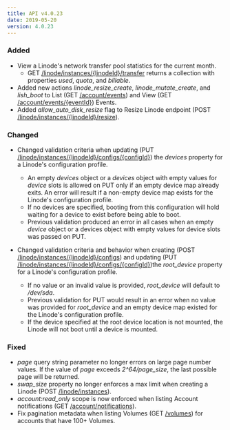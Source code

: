 ```yaml
---
title: API v4.0.23
date: 2019-05-20
version: 4.0.23
---
```


### Added

- View a Linode's network transfer pool statistics for the current month.
    - GET [/linode/instances/{linodeId}/transfer](/docs/api/linode-instances/#network-transfer-view) returns a collection with properties *used*, *quota*, and *billable*.
- Added new actions *linode\_resize\_create*, *linode\_mutate\_create*, and *lish\_boot* to List (GET [/account/events](/docs/api/account/#events-list)) and View (GET [/account/events/{eventId}](/docs/api/account/#event-view)) Events.
- Added *allow\_auto\_disk\_resize* flag to Resize Linode endpoint (POST [/linode/instances/{linodeId}/resize](/docs/api/linode-instances/#linode-resize)).

### Changed

- Changed validation criteria when updating (PUT [/linode/instances/{linodeId}/configs/{configId}](/docs/api/linode-instances/#configuration-profile-update)) the *devices* property for a Linode's configuration profile.

    - An empty *devices* object or a *devices* object with empty values for *device* slots is allowed on PUT only if an empty device map already exits. An error will result if a non-empty device map exists for the Linode's configuration profile.
    - If no devices are specified, booting from this configuration will hold waiting for a device to exist before being able to boot.
    - Previous validation produced an error in all cases when an empty *device* object or a devices object with empty values for device slots was passed on PUT.
- Changed validation criteria and behavior when creating (POST [/linode/instances/{linodeId}/configs](/docs/api/linode-instances/#configuration-profiles-list)) and updating (PUT [/linode/instances/{linodeId}/configs/{configId}](/docs/api/linode-instances/#configuration-profile-update))the *root\_device* property for a Linode's configuration profile.
    - If no value or an invalid value is provided, *root\_device* will default to */dev/sda*.
    - Previous validation for PUT would result in an error when no value was provided for *root\_device* and an empty device map existed for the Linode's configuration profile.
    - If the device specified at the root device location is not mounted, the Linode will not boot until a device is mounted.

### Fixed

- *page* query string parameter no longer errors on large page number values. If the value of *page* exceeds *2^64/page\_size*, the last possible page will be returned.
- *swap\_size* property no longer enforces a max limit when creating a Linode (POST [/linode/instances](/docs/api/linode-instances/#linode-create)).
- *account:read\_only* scope is now enforced when listing Account notifications (GET [/account/notifications](/docs/api/account/#notifications-list)).
- Fix pagination metadata when listing Volumes (GET [/volumes](/docs/api/volumes/#volumes-list)) for accounts that have 100+ Volumes.
